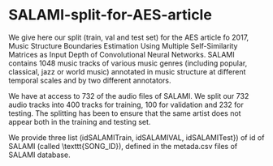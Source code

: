 # SALAMI-split-for-AES-article

We give here our split (train, val and test set) for the AES article fo 2017, Music Structure Boundaries Estimation Using Multiple Self-Similarity Matrices as Input Depth of Convolutional Neural Networks.
SALAMI contains 1048 music tracks of various music genres (including popular, classical, jazz or world music) annotated in music structure at different temporal scales and by two different annotators.

We have at access to 732 of the audio files of SALAMI.
We split our 732 audio tracks into 400 tracks for training, 100 for validation and 232 for testing. 
The splitting has been to ensure that the same artist does not appear both in the training and testing set.

We provide three list (idSALAMITrain, idSALAMIVAL, idSALAMITest}) of id of SALAMI (called \texttt{SONG_ID}), defined in the metada.csv files of SALAMI database.



